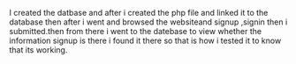 I  created the datbase and after i created the php file and linked it to the database then after i went and browsed
the websiteand signup ,signin then i submitted.then from there i went to the datebase to view whether the information 
signup is there i found it there so that is how i tested it to know that its working.